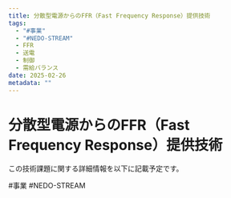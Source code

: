 ```yaml
---
title: 分散型電源からのFFR（Fast Frequency Response）提供技術
tags:
  - "#事業"
  - "#NEDO-STREAM"
  - FFR
  - 送電
  - 制御
  - 需給バランス
date: 2025-02-26
metadata: ""
---
```


# 分散型電源からのFFR（Fast Frequency Response）提供技術

この技術課題に関する詳細情報を以下に記載予定です。


#事業
#NEDO-STREAM
